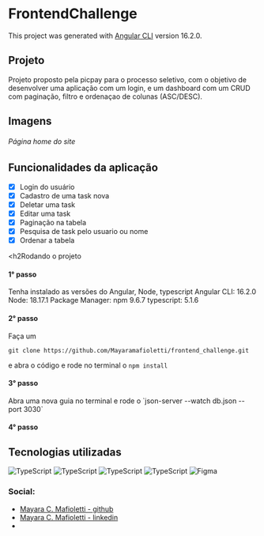 # FrontendChallenge

This project was generated with [Angular CLI](https://github.com/angular/angular-cli) version 16.2.0.

<h2>Projeto</h2>
Projeto proposto pela picpay para o processo seletivo, com o objetivo de desenvolver uma aplicação com um login, e um dashboard com um CRUD com paginação, filtro e ordenaçao de colunas (ASC/DESC).


<h2>Imagens</h2>



<h6>Página home do site</h6>


<h2>Funcionalidades da aplicação</h2>

- [x] Login do usuário
- [x] Cadastro de uma task nova
- [x] Deletar uma task
- [x] Editar uma task
- [x] Paginação na tabela 
- [x] Pesquisa de task pelo usuario ou nome
- [x] Ordenar a tabela 

<h2Rodando o projeto</h2>
<h4>1° passo</h4>
Tenha instalado as versões do Angular, Node, typescript
Angular CLI: 16.2.0
Node: 18.17.1
Package Manager: npm 9.6.7
typescript: 5.1.6
<h4>2° passo</h4>
Faça um 

```
git clone https://github.com/Mayaramafioletti/frontend_challenge.git
```

e abra o código e rode no terminal o `npm install`
<h4>3° passo</h4>
Abra uma nova guia no terminal e rode o `json-server --watch db.json --port 3030`
<h4>4° passo</h4>



<h2>Tecnologias utilizadas</h2>
<img alt="TypeScript" src="https://img.shields.io/badge/HTML-239120?style=for-the-badge&logo=html5&logoColor=white"/>
<img alt="TypeScript" src="https://img.shields.io/badge/typescript%20-%23007ACC.svg?&style=for-the-badge&logo=typescript&logoColor=white"/>
<img alt="TypeScript" src="https://img.shields.io/badge/CSS-239120?&style=for-the-badge&logo=css3&logoColor=white"/>
<img alt="TypeScript" src="https://img.shields.io/badge/Angular-DD0031?style=for-the-badge&logo=angular&logoColor=white"/>
<img alt="Figma" src="https://img.shields.io/badge/figma%20-%23F24E1E.svg?&style=for-the-badge&logo=figma&logoColor=white"/>


### Social:
- [Mayara C. Mafioletti - github](https://github.com/Mayaramafioletti/)
- [Mayara C. Mafioletti - linkedin](https://www.linkedin.com/in/mayara-mafioletti/)
- 


